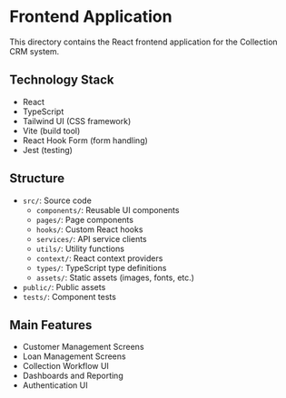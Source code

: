 # Frontend Application

This directory contains the React frontend application for the Collection CRM system.

## Technology Stack

- React
- TypeScript
- Tailwind UI (CSS framework)
- Vite (build tool)
- React Hook Form (form handling)
- Jest (testing)

## Structure

- `src/`: Source code
  - `components/`: Reusable UI components
  - `pages/`: Page components
  - `hooks/`: Custom React hooks
  - `services/`: API service clients
  - `utils/`: Utility functions
  - `context/`: React context providers
  - `types/`: TypeScript type definitions
  - `assets/`: Static assets (images, fonts, etc.)
- `public/`: Public assets
- `tests/`: Component tests

## Main Features

- Customer Management Screens
- Loan Management Screens
- Collection Workflow UI
- Dashboards and Reporting
- Authentication UI